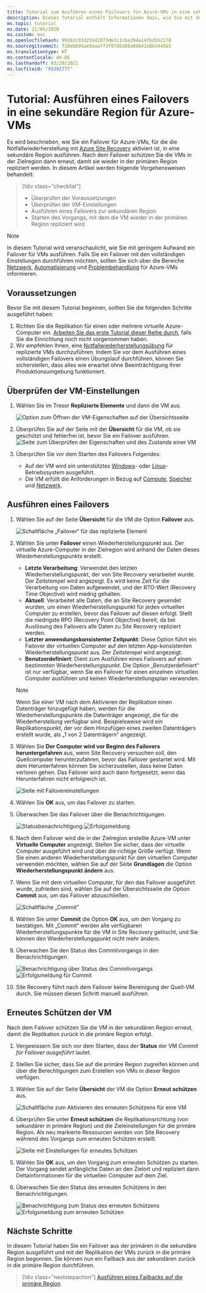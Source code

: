 ```yaml
---
title: Tutorial zum Ausführen eines Failovers für Azure-VMs in eine sekundäre Region für die Notfallwiederherstellung mit Azure Site Recovery.
description: Dieses Tutorial enthält Informationen dazu, wie Sie mit dem Azure Site Recovery-Dienst zur Notfallwiederherstellung ein Failover für Azure-VMs mit Replikation in einer sekundären Azure-Region ausführen und diese Computer dann erneut schützen.
ms.topic: tutorial
ms.date: 11/05/2020
ms.custom: mvc
ms.openlocfilehash: 99263c83d25542073d63c1cba394a147bd5b2170
ms.sourcegitcommit: f28ebb95ae9aaaff3f87d8388a09b41e0b3445b5
ms.translationtype: HT
ms.contentlocale: de-DE
ms.lasthandoff: 03/29/2021
ms.locfileid: "93392777"
---
```

# <a name="tutorial-fail-over-azure-vms-to-a-secondary-region"></a>Tutorial: Ausführen eines Failovers in eine sekundäre Region für Azure-VMs

Es wird beschrieben, wie Sie ein Failover für Azure-VMs, für die die Notfallwiederherstellung mit [Azure Site Recovery](site-recovery-overview.md) aktiviert ist, in eine sekundäre Region ausführen. Nach dem Failover schützen Sie die VMs in der Zielregion dann erneut, damit sie wieder in der primären Region repliziert werden. In diesem Artikel werden folgende Vorgehensweisen behandelt:

> [!div class="checklist"]
> * Überprüfen der Voraussetzungen
> * Überprüfen der VM-Einstellungen
> * Ausführen eines Failovers zur sekundären Region
> * Starten des Vorgangs, mit dem die VM wieder in der primären Region repliziert wird


> [!NOTE]
> In diesem Tutorial wird veranschaulicht, wie Sie mit geringem Aufwand ein Failover für VMs ausführen. Falls Sie ein Failover mit den vollständigen Einstellungen durchführen möchten, sollten Sie sich über die Bereiche [Netzwerk](azure-to-azure-about-networking.md), [Automatisierung](azure-to-azure-powershell.md) und [Problembehandlung](azure-to-azure-troubleshoot-errors.md) für Azure-VMs informieren.



## <a name="prerequisites"></a>Voraussetzungen

Bevor Sie mit diesem Tutorial beginnen, sollten Sie die folgenden Schritte ausgeführt haben:

1. Richten Sie die Replikation für einen oder mehrere virtuelle Azure-Computer ein. [Arbeiten Sie das erste Tutorial dieser Reihe durch](azure-to-azure-tutorial-enable-replication.md), falls Sie die Einrichtung noch nicht vorgenommen haben.
2. Wir empfehlen Ihnen, eine [Notfallwiederherstellungsübung](azure-to-azure-tutorial-dr-drill.md) für replizierte VMs durchzuführen. Indem Sie vor dem Ausführen eines vollständigen Failovers einen Übungslauf durchführen, können Sie sicherstellen, dass alles wie erwartet ohne Beeinträchtigung Ihrer Produktionsumgebung funktioniert. 


## <a name="verify-the-vm-settings"></a>Überprüfen der VM-Einstellungen

1. Wählen Sie im Tresor **Replizierte Elemente** und dann die VM aus.

    ![Option zum Öffnen der VM-Eigenschaften auf der Übersichtsseite](./media/azure-to-azure-tutorial-failover-failback/vm-settings.png)

2. Überprüfen Sie auf der Seite mit der **Übersicht** für die VM, ob sie geschützt und fehlerfrei ist, bevor Sie ein Failover ausführen.
    ![Seite zum Überprüfen der Eigenschaften und des Zustands einer VM](./media/azure-to-azure-tutorial-failover-failback/vm-state.png)

3. Überprüfen Sie vor dem Starten des Failovers Folgendes:
    - Auf der VM wird ein unterstütztes [Windows](azure-to-azure-support-matrix.md#windows)- oder [Linux](azure-to-azure-support-matrix.md#replicated-machines---linux-file-systemguest-storage)-Betriebssystem ausgeführt.
    - Die VM erfüllt die Anforderungen in Bezug auf [Compute](azure-to-azure-support-matrix.md#replicated-machines---compute-settings), [Speicher](azure-to-azure-support-matrix.md#replicated-machines---storage) und [Netzwerk](azure-to-azure-support-matrix.md#replicated-machines---networking).

## <a name="run-a-failover"></a>Ausführen eines Failovers


1. Wählen Sie auf der Seite **Übersicht** für die VM die Option **Failover** aus.

    ![Schaltfläche „Failover“ für das replizierte Element](./media/azure-to-azure-tutorial-failover-failback/failover-button.png)

3. Wählen Sie unter **Failover** einen Wiederherstellungspunkt aus. Der virtuelle Azure-Computer in der Zielregion wird anhand der Daten dieses Wiederherstellungspunkts erstellt.
  
   - **Letzte Verarbeitung**: Verwendet den letzten Wiederherstellungspunkt, der von Site Recovery verarbeitet wurde. Der Zeitstempel wird angezeigt. Es wird keine Zeit für die Verarbeitung von Daten aufgewendet, und der RTO-Wert (Recovery Time Objective) wird niedrig gehalten.
   -  **Aktuell**: Verarbeitet alle Daten, die an Site Recovery gesendet wurden, um einen Wiederherstellungspunkt für jeden virtuellen Computer zu erstellen, bevor das Failover auf diesen erfolgt. Stellt die niedrigste RPO (Recovery Point Objective) bereit, da bei Auslösung des Failovers alle Daten zu Site Recovery repliziert werden.
   - **Letzter anwendungskonsistenter Zeitpunkt**: Diese Option führt ein Failover der virtuellen Computer auf den letzten App-konsistenten Wiederherstellungspunkt aus. Der Zeitstempel wird angezeigt.
   - **Benutzerdefiniert**: Dient zum Ausführen eines Failovers auf einen bestimmten Wiederherstellungspunkt. Die Option „Benutzerdefiniert“ ist nur verfügbar, wenn Sie ein Failover für einen einzelnen virtuellen Computer ausführen und keinen Wiederherstellungsplan verwenden.

    > [!NOTE]
    > Wenn Sie einer VM nach dem Aktivieren der Replikation einen Datenträger hinzugefügt haben, werden für die Wiederherstellungspunkte die Datenträger angezeigt, die für die Wiederherstellung verfügbar sind. Beispielsweise wird ein Replikationspunkt, der vor dem Hinzufügen eines zweiten Datenträgers erstellt wurde, als „1 von 2 Datenträgern“ angezeigt.

4. Wählen Sie **Der Computer wird vor Beginn des Failovers heruntergefahren** aus, wenn Site Recovery versuchen soll, den Quellcomputer herunterzufahren, bevor das Failover gestartet wird. Mit dem Herunterfahren können Sie sicherzustellen, dass keine Daten verloren gehen. Das Failover wird auch dann fortgesetzt, wenn das Herunterfahren nicht erfolgreich ist. 

    ![Seite mit Failovereinstellungen](./media/azure-to-azure-tutorial-failover-failback/failover-settings.png)    

3. Wählen Sie **OK** aus, um das Failover zu starten.
4. Überwachen Sie das Failover über die Benachrichtigungen.

    ![Statusbenachrichtigung](./media/azure-to-azure-tutorial-failover-failback/notification-failover-start.png) ![Erfolgsmeldung](./media/azure-to-azure-tutorial-failover-failback/notification-failover-finish.png)     

5. Nach dem Failover wird die in der Zielregion erstellte Azure-VM unter **Virtuelle Computer** angezeigt. Stellen Sie sicher, dass der virtuelle Computer ausgeführt wird und über die richtige Größe verfügt. Wenn Sie einen anderen Wiederherstellungspunkt für den virtuellen Computer verwenden möchten, wählen Sie auf der Seite **Grundlagen** die Option **Wiederherstellungspunkt ändern** aus.
6. Wenn Sie mit dem virtuellen Computer, für den das Failover ausgeführt wurde, zufrieden sind, wählen Sie auf der Übersichtsseite die Option **Commit** aus, um das Failover abzuschließen.

    ![Schaltfläche „Commit“](./media/azure-to-azure-tutorial-failover-failback/commit-button.png) 

7. Wählen Sie unter **Commit** die Option **OK** aus, um den Vorgang zu bestätigen. Mit „Commit“ werden alle verfügbaren Wiederherstellungspunkte für die VM in Site Recovery gelöscht, und Sie können den Wiederherstellungspunkt nicht mehr ändern.

8. Überwachen Sie den Status des Commitvorgangs in den Benachrichtigungen.

    ![Benachrichtigung über Status des Commitvorgangs](./media/azure-to-azure-tutorial-failover-failback/notification-commit-start.png) ![Erfolgsmeldung für Commit](./media/azure-to-azure-tutorial-failover-failback/notification-commit-finish.png)    

9. Site Recovery führt nach dem Failover keine Bereinigung der Quell-VM durch. Sie müssen diesen Schritt manuell ausführen.


## <a name="reprotect-the-vm"></a>Erneutes Schützen der VM

Nach dem Failover schützen Sie die VM in der sekundären Region erneut, damit die Replikation zurück in die primäre Region erfolgt. 

1. Vergewissern Sie sich vor dem Starten, dass der **Status** der VM *Commit für Failover ausgeführt* lautet.
2. Stellen Sie sicher, dass Sie auf die primäre Region zugreifen können und über die Berechtigungen zum Erstellen von VMs in dieser Region verfügen.
3. Wählen Sie auf der Seite **Übersicht** der VM die Option **Erneut schützen** aus.

   ![Schaltfläche zum Aktivieren des erneuten Schützens für eine VM](./media/azure-to-azure-tutorial-failover-failback/reprotect-button.png)

4. Überprüfen Sie unter **Erneut schützen** die Replikationsrichtung (von sekundärer in primäre Region) und die Zieleinstellungen für die primäre Region. Als neu markierte Ressourcen werden von Site Recovery während des Vorgangs zum erneuten Schützen erstellt.

     ![Seite mit Einstellungen für erneutes Schützen](./media/azure-to-azure-tutorial-failover-failback/reprotect.png)

6. Wählen Sie **OK** aus, um den Vorgang zum erneuten Schützen zu starten. Der Vorgang sendet anfängliche Daten an den Zielort und repliziert dann Deltainformationen für die virtuellen Computer auf dem Ziel.
7. Überwachen Sie den Status des erneuten Schützens in den Benachrichtigungen. 

    ![Benachrichtigung zum Status des erneuten Schützens](./media/azure-to-azure-tutorial-failover-failback/notification-reprotect-start.png) ![Erfolgsmeldung zum erneuten Schützen](./media/azure-to-azure-tutorial-failover-failback/notification-reprotect-finish.png)
    

## <a name="next-steps"></a>Nächste Schritte

In diesem Tutorial haben Sie ein Failover aus der primären in die sekundäre Region ausgeführt und mit der Replikation der VMs zurück in die primäre Region begonnen. Sie können nun ein Failback aus der sekundären zurück in die primäre Region durchführen.

> [!div class="nextstepaction"]
> [Ausführen eines Failbacks auf die primäre Region](azure-to-azure-tutorial-failback.md)
